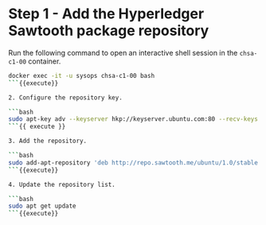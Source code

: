 # Step 1 - Add the Hyperledger Sawtooth package repository

Run the following command to open an interactive shell session in the `chsa-c1-00` container.

```bash
docker exec -it -u sysops chsa-c1-00 bash
```{{execute}}

2. Configure the repository key.

```bash
sudo apt-key adv --keyserver hkp://keyserver.ubuntu.com:80 --recv-keys 8AA7AF1F1091A5FD
```{{ execute }}

3. Add the repository.

```bash
sudo add-apt-repository 'deb http://repo.sawtooth.me/ubuntu/1.0/stable xenial universe'
```{{execute}}

4. Update the repository list.

```bash
sudo apt get update
```{{execute}}
